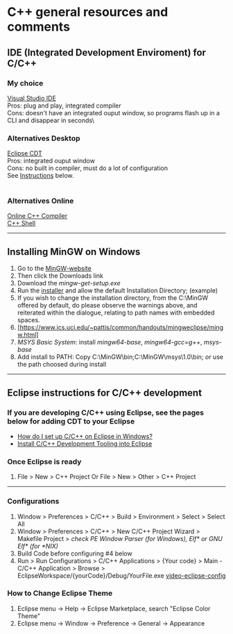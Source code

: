 # C++ general resources and comments

## IDE (Integrated Development Enviroment) for C/C++ 
### My choice
[Visual Studio IDE](https://visualstudio.microsoft.com/vs/)\
Pros: plug and play, integrated compiler\
Cons: doesn't have an integrated ouput window, so programs flash up in a CLI and disappear in seconds\

### Alternatives Desktop
[Eclipse CDT](https://www.eclipse.org/cdt/)\
Pros: integrated ouput window\
Cons: no built in compiler, must do a lot of configuration\
See [Instructions](#cdt) below.\
<br>
### Alternatives Online
[Online C++ Compiler](https://www.onlinegdb.com/online_c++_compiler)\
[C++ Shell](http://cpp.sh/)

---
## Installing MinGW on Windows

1. Go to the [MinGW-website](http://www.mingw.org/)
2. Then click the Downloads link
3. Download the _mingw-get-setup.exe_
4. Run the [installer](http://www.mingw.org/wiki/Getting_Started) and allow the default Installation Directory; (example)
5. If you wish to change the installation directory, from the C:\MinGW offered by default, do please observe the warnings above, and reiterated within the dialogue, relating to path names with embedded spaces.
6. [https://www.ics.uci.edu/~pattis/common/handouts/mingweclipse/mingw.html]
7. _MSYS Basic System_: install *mingw64-base*, *mingw64-gcc=g++*, *msys-base*
8. Add install to PATH: Copy C:\MinGW\bin;C:\MinGW\msys\1.0\bin; _or_ use the path choosed during install
---
## Eclipse instructions for C/C++ development<a name="cdt"></a>
### If you are developing C/C++ using Eclipse, see the pages below for adding CDT to your Eclipse
* [How do I set up C/C++ on Eclipse in Windows?](https://www.tutorialspoint.com/How-do-I-set-up-C-Cplusplus-on-Eclipse-in-Windows)
* [Install C/C++ Development Tooling into Eclipse](https://o7planning.org/en/10465/install-c-cpp-development-tooling-into-eclipse)
### Once Eclipse is ready 
1. File > New > C++ Project Or File > New > Other > C++ Project
---
### Configurations 
1. Window > Preferences > C/C++ > Build > Environment > Select > Select All 
2. Window > Preferences > C/C++ > New C/C++ Project Wizard > Makefile Project > _check PE Window Parser (for Windows), Elf* or GNU Elf* (for *NIX)_
3. Build Code before configuring #4 below
4. Run > Run Configurations > C/C++ Applications > {Your code} >  Main - C/C++ Application > Browse > EclipseWorkspace/{yourCode}/Debug/YourFile.exe
[video-eclipse-config](https://www.youtube.com/watch?v=LM3wD7UN3nA)

### How to Change Eclipse Theme
1. Eclipse menu -> Help -> Eclipse Marketplace, search "Eclipse Color Theme"
2. Eclipse menu -> Window -> Preference -> General -> Appearance